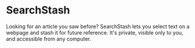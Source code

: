 # SearchStash

Looking for an article you saw before? SearchStash lets you select text on a webpage and stash it for future reference. It's private, visible only to you, and accessible from any computer.
